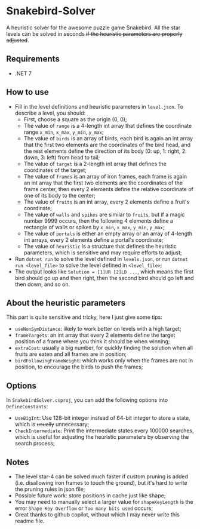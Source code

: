 # Snakebird-Solver

A heuristic solver for the awesome puzzle game Snakebird.
All the star levels can be solved in seconds ~~if the heuristic parameters are properly adjusted~~.

## Requirements

+ .NET 7

## How to use

+ Fill in the level definitions and heuristic parameters in `level.json`. To describe a level, you should:
  + First, choose a square as the origin (0, 0);
  + The value of `range` is a 4-length int array that defines the coordinate range `x_min`, `x_max`, `y_min`, `y_max`;
  + The value of `birds` is an array of birds, each bird is again an int array that the first two elements are the coordinates of the bird head, and the rest elements define the direction of its body (0: up, 1: right, 2: down, 3: left) from head to tail;
  + The value of `target` is a 2-length int array that defines the coordinates of the target;
  + The value of `frames` is an array of iron frames, each frame is again an int array that the first two elements are the coordinates of the frame center, then every 2 elements define the relative coordinate of one of its body to the center;
  + The value of `fruits` is an int array, every 2 elements define a fruit's coordinate;
  + The value of `walls` and `spikes` are similar to `fruits`, but if a magic number 9999 occurs, then the following 4 elements define a rectangle of walls or spikes by `x_min`, `x_max`, `y_min`, `y_max`;
  + The value of `portals` is either an empty array or an array of 4-length int arrays, every 2 elements define a portal's coordinate;
  + The value of `heuristic` is a structure that defines the heuristic parameters, which is sensitive and may require efforts to adjust;
+ Run `dotnet run` to solve the level defined in `levels.json`, or run `dotnet run <level_file>` to solve the level defined in `<level_file>`;
+ The output looks like `Solution = [1]UR [2]LD ...`, which means the first bird should go up and then right, then the second bird should go left and then down, and so on.

## About the heuristic parameters

This part is quite sensitive and tricky, here I just give some tips:

+ `useNonSymDistance`: likely to work better on levels with a high target;
+ `frameTargets`: an int array that every 2 elements define the target position of a frame where you think it should be when winning;
+ `extraCost`: usually a big number, for quickly finding the solution when all fruits are eaten and all frames are in position;
+ `birdFollowingFrameWeight`: which works only when the frames are not in position, to encourage the birds to push the frames;

## Options

In `SnakebirdSolver.csproj`, you can add the following options into `DefineConstants`:

+ `UseBigInt`: Use 128-bit integer instead of 64-bit integer to store a state, which is ~~usually~~ unnecessary;
+ `CheckIntermediate`: Print the intermediate states every 100000 searches, which is useful for adjusting the heuristic parameters by observing the search process;

## Notes

+ The level star-4 can be solved much faster if custom pruning is added (i.e. disallowing iron frames to touch the ground), but it's hard to write the pruning rules in json file;
+ Possible future work: store positions in cache just like shape;
+ You may need to manually select a larger value for `shapeKeyLength` is the error `Shape Key Overflow` or `Too many bits used` occurs;
+ Great thanks to github copilot, without which I may never write this readme file.
